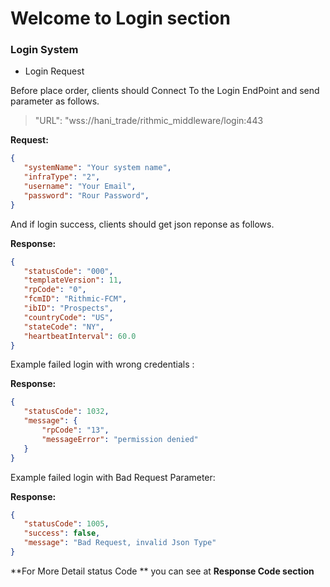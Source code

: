 # Welcome to Login section

### Login System

- Login Request

Before place order, clients should Connect To the Login EndPoint and send parameter as follows.

 >"URL": "wss://hani_trade/rithmic_middleware/login:443

**Request:**
 ```json
{
    "systemName": "Your system name",
    "infraType": "2",
    "username": "Your Email",
    "password": "Rour Password",
}
```

And if login success, clients should get json reponse as follows.

**Response:**
 ```json
{
    "statusCode": "000",
    "templateVersion": 11,
    "rpCode": "0",
    "fcmID": "Rithmic-FCM",
    "ibID": "Prospects",
    "countryCode": "US",
    "stateCode": "NY",
    "heartbeatInterval": 60.0
}
```

Example failed login with wrong credentials :

**Response:**
 ```json
{
    "statusCode": 1032,
    "message": {
        "rpCode": "13",
        "messageError": "permission denied"
    }
}
```

Example failed login with Bad Request Parameter:

**Response:**
 ```json
{
    "statusCode": 1005,
    "success": false,
    "message": "Bad Request, invalid Json Type"
}
```
**For More Detail status Code ** you can see at **Response Code section**